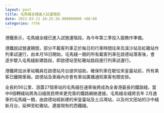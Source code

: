 ```yaml
---
layout: post
title: 屯馬綫全綫進入試運階段
date: 2021-02-11 16:25:26.000000000 +08:00
categories: rthk
---
```


港鐵表示，屯馬綫全綫已進入試營運階段，為今年第三季投入服務作準備。

港鐵說試營運期間，部分不載客列車正於每日的行車時間往來烏溪沙站及紅磡站作列車試運行，由本月16日開始，屯馬綫一期的所有載客列車在啟德站落客後，會逐步駛入屯馬綫新建路段，即啟德站至紅磡站路段進行列車試運行。

港鐵將加派車站職員在啟德站月台提供協助，確保列車在駛往宋皇臺站前，所有乘客已離開車廂，啟德站及車廂內亦會有車站廣播通知乘客有關安排。

全長約56公里、涵蓋27個車站的屯馬綫在通車後將成為全香港最長的鐵路綫，當中6個轉綫站將為沿綫居民帶來更完善的鐵路網絡連接。屯馬綫全綫將去年 2月通車的屯馬綫一期，由啟德站經新建的宋皇臺站及土瓜灣站，以及何文田站的沙中綫新月台，延伸至紅磡站，連接現有的西鐵綫。
